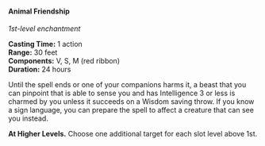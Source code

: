 #### Animal Friendship
<!-- markdownlint-disable link-image-reference-definitions -->
[_metadata_:spell_name]:- "Animal Friendship"
[_metadata_:spell_level]:- "1"
[_metadata_:spell_school]:- "enchantment"
[_metadata_:ritual]:- "false"
[_metadata_:casting_time_amount]:- "1"
[_metadata_:casting_time_unit]:- "action"
[_metadata_:range]:- "30 feet"
[_metadata_:components_verbal]:- "true"
[_metadata_:components_somatic]:- "true"
[_metadata_:components_material]:- "true"
[_metadata_:components_material_description]:- "red ribbon"
[_metadata_:duration]:- "24 hours"
[_metadata_:concentration]:- "false"
[_metadata_:target]:- "one beast you can pinpoint"
[_metadata_:saving_throw]:- "Wisdom"
[_metadata_:saving_throw_success]:- "avoids_effect"
[_metadata_:compared_to_wotc_srd_5.1]:- "mechanics_different_wording_different"
[_metadata_:compared_to_a5e_srd]:- "mechanics_same_wording_different"
<!-- markdownlint-disable-next-line no-emphasis-as-heading -->
_1st-level enchantment_

**Casting Time:** 1 action \
**Range:** 30 feet \
**Components:** V, S, M (red ribbon) \
**Duration:** 24 hours

Until the spell ends or one of your companions harms it, a beast that you can pinpoint that is able to sense you and has Intelligence 3 or less is charmed by you unless it succeeds on a Wisdom saving throw.
If you know a sign language, you can prepare the spell to affect a creature that can see you instead.

**At Higher Levels.**
Choose one additional target for each slot level above 1st.
